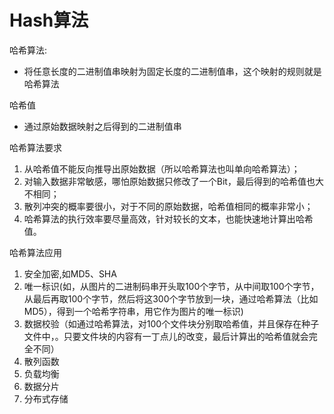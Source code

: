 <!-- ---
title: Hash算法
tags: 
- Hash算法
categories: 
- 算法
--- -->

# Hash算法

哈希算法:
- 将任意长度的二进制值串映射为固定长度的二进制值串，这个映射的规则就是哈希算法

哈希值
- 通过原始数据映射之后得到的二进制值串

哈希算法要求
1. 从哈希值不能反向推导出原始数据（所以哈希算法也叫单向哈希算法）；
2. 对输入数据非常敏感，哪怕原始数据只修改了一个Bit，最后得到的哈希值也大不相同；
3. 散列冲突的概率要很小，对于不同的原始数据，哈希值相同的概率非常小；
4. 哈希算法的执行效率要尽量高效，针对较长的文本，也能快速地计算出哈希值。

哈希算法应用
1. 安全加密,如MD5、SHA
2. 唯一标识(如，从图片的二进制码串开头取100个字节，从中间取100个字节，从最后再取100个字节，然后将这300个字节放到一块，通过哈希算法（比如MD5），得到一个哈希字符串，用它作为图片的唯一标识)
3. 数据校验（如通过哈希算法，对100个文件块分别取哈希值，并且保存在种子文件中，。只要文件块的内容有一丁点儿的改变，最后计算出的哈希值就会完全不同）
4. 散列函数
5. 负载均衡
6. 数据分片
7. 分布式存储